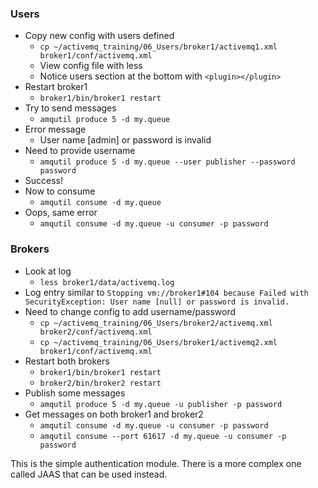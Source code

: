 ### Users
 * Copy new config with users defined
    * `cp ~/activemq_training/06_Users/broker1/activemq1.xml broker1/conf/activemq.xml`
    * View config file with less
    * Notice users section at the bottom with `<plugin></plugin>`
 * Restart broker1
    * `broker1/bin/broker1 restart`
 * Try to send messages
    * `amqutil produce 5 -d my.queue`
 * Error message
    * User name [admin] or password is invalid
 * Need to provide username
    * `amqutil produce 5 -d my.queue --user publisher --password password`
 * Success!
 * Now to consume
    * `amqutil consume -d my.queue`
 * Oops, same error
    * `amqutil consume -d my.queue -u consumer -p password`
   
### Brokers
  * Look at log
     * `less broker1/data/activemq.log`
  * Log entry similar to `Stopping vm://broker1#104 because Failed with SecurityException: User name [null] or password is invalid.`
  * Need to change config to add username/password
    * `cp ~/activemq_training/06_Users/broker2/activemq.xml broker2/conf/activemq.xml`
    * `cp ~/activemq_training/06_Users/broker1/activemq2.xml broker1/conf/activemq.xml`
  * Restart both brokers
    * `broker1/bin/broker1 restart`
    * `broker2/bin/broker2 restart`
  * Publish some messages
    * `amqutil produce 5 -d my.queue -u publisher -p password`
  * Get messages on both broker1 and broker2
    * `amqutil consume -d my.queue -u consumer -p password`
    * `amqutil consume --port 61617 -d my.queue -u consumer -p password`

This is the simple authentication module. There is a more complex one called JAAS that can be used instead.
